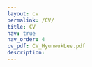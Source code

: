 ```yaml
---
layout: cv
permalink: /CV/
title: CV
nav: true
nav_order: 4
cv_pdf: CV_HyunwukLee.pdf
description:
---
```

